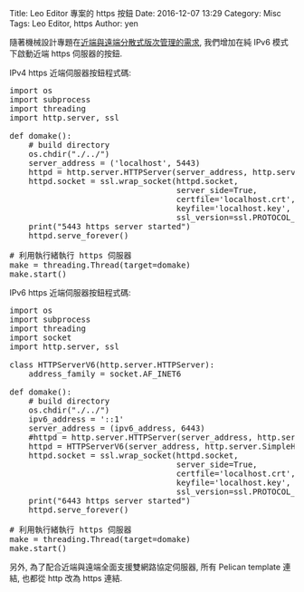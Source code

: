 Title: Leo Editor 專案的 https 按鈕
Date: 2016-12-07 13:29
Category: Misc
Tags: Leo Editor, https
Author: yen

隨著機械設計專題在<a href="yen-ji-jie-she-ji-zhuan-ti-de-jin-duan-yu-yuan-duan.html">近端與遠端分散式版次管理的需求</a>, 我們增加在純 IPv6 模式下啟動近端 https 伺服器的按鈕.

<!-- PELICAN_END_SUMMARY -->

IPv4 https 近端伺服器按鈕程式碼:

<pre class="brush: python">
import os
import subprocess
import threading
import http.server, ssl

def domake():
    # build directory
    os.chdir("./../")
    server_address = ('localhost', 5443)
    httpd = http.server.HTTPServer(server_address, http.server.SimpleHTTPRequestHandler)
    httpd.socket = ssl.wrap_socket(httpd.socket,
                                   server_side=True,
                                   certfile='localhost.crt',
                                   keyfile='localhost.key',
                                   ssl_version=ssl.PROTOCOL_TLSv1)
    print("5443 https server started")
    httpd.serve_forever()

# 利用執行緒執行 https 伺服器
make = threading.Thread(target=domake)
make.start()
</pre>

IPv6 https 近端伺服器按鈕程式碼:

<pre class="brush: python">
import os
import subprocess
import threading
import socket
import http.server, ssl

class HTTPServerV6(http.server.HTTPServer):
    address_family = socket.AF_INET6
  
def domake():
    # build directory
    os.chdir("./../")
    ipv6_address = '::1'
    server_address = (ipv6_address, 6443)
    #httpd = http.server.HTTPServer(server_address, http.server.SimpleHTTPRequestHandler)
    httpd = HTTPServerV6(server_address, http.server.SimpleHTTPRequestHandler)
    httpd.socket = ssl.wrap_socket(httpd.socket,
                                   server_side=True,
                                   certfile='localhost.crt',
                                   keyfile='localhost.key',
                                   ssl_version=ssl.PROTOCOL_TLSv1)
    print("6443 https server started")
    httpd.serve_forever()

# 利用執行緒執行 https 伺服器
make = threading.Thread(target=domake)
make.start()
</pre>

另外, 為了配合近端與遠端全面支援雙網路協定伺服器, 所有 Pelican template 連結, 也都從 http 改為 https 連結.